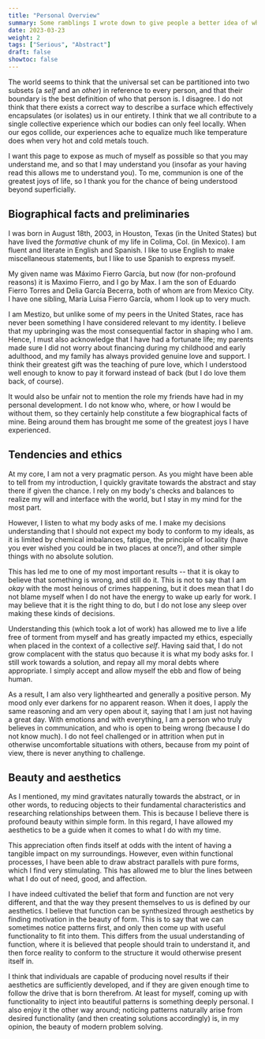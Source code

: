 ```yaml
---
title: "Personal Overview"
summary: Some ramblings I wrote down to give people a better idea of who I am.
date: 2023-03-23
weight: 2
tags: ["Serious", "Abstract"]
draft: false
showtoc: false
---
```


The world seems to think that the universal set can be partitioned into two subsets (a _self_ and an _other_) in reference to every person, and that their boundary is the best definition of who that person is. I disagree. I do not think that there exists a correct way to describe a surface which effectively encapsulates (or isolates) us in our entirety. I think that we all contribute to a single collective experience which our bodies can only feel locally. When our egos collide, our experiences ache to equalize much like temperature does when very hot and cold metals touch.

I want this page to expose as much of myself as possible so that you may understand me, and so that I may understand you (insofar as your having read this allows me to understand you). To me, communion is one of the greatest joys of life, so I thank you for the chance of being understood beyond superficially.

## Biographical facts and preliminaries

I was born in August 18th, 2003, in Houston, Texas (in the United States) but have lived the _formative_ chunk of my life in Colima, Col. (in Mexico). I am fluent and literate in English and Spanish. I like to use English to make miscellaneous statements, but I like to use Spanish to express myself.

My given name was Máximo Fierro García, but now (for non-profound reasons) it is Maximo Fierro, and I go by Max. I am the son of Eduardo Fierro Torres and Delia García Becerra, both of whom are from Mexico City. I have one sibling, María Luisa Fierro García, whom I look up to very much.

I am Mestizo, but unlike some of my peers in the United States, race has never been something I have considered relevant to my identity. I believe that my upbringing was the most consequential factor in shaping who I am. Hence, I must also acknowledge that I have had a fortunate life; my parents made sure I did not worry about financing during my childhood and early adulthood, and my family has always provided genuine love and support. I think their greatest gift was the teaching of pure love, which I understood well enough to know to pay it forward instead of back (but I do love them back, of course).

It would also be unfair not to mention the role my friends have had in my personal development. I do not know who, where, or how I would be without them, so they certainly help constitute a few biographical facts of mine. Being around them has brought me some of the greatest joys I have experienced.

## Tendencies and ethics

At my core, I am not a very pragmatic person. As you might have been able to tell from my introduction, I quickly gravitate towards the abstract and stay there if given the chance. I rely on my body's checks and balances to realize my will and interface with the world, but I stay in my mind for the most part.

However, I listen to what my body asks of me. I make my decisions understanding that I should not expect my body to conform to my ideals, as it is limited by chemical imbalances, fatigue, the principle of locality (have you ever wished you could be in two places at once?), and other simple things with no absolute solution.

This has led me to one of my most important results -- that it is okay to believe that something is wrong, and still do it. This is not to say that I am _okay_ with the most heinous of crimes happening, but it does mean that I do not blame myself when I do not have the energy to wake up early for work. I may believe that it is the right thing to do, but I do not lose any sleep over making these kinds of decisions.

Understanding this (which took a lot of work) has allowed me to live a life free of torment from myself and has greatly impacted my ethics, especially when placed in the context of a collective _self_. Having said that, I do not grow complacent with the status quo because it is what my body asks for. I still work towards a solution, and repay all my moral debts where appropriate. I simply accept and allow myself the ebb and flow of being human.

As a result, I am also very lighthearted and generally a positive person. My mood only ever darkens for no apparent reason. When it does, I apply the same reasoning and am very open about it, saying that I am just not having a great day. With emotions and with everything, I am a person who truly believes in communication, and who is open to being wrong (because I do not know much). I do not feel challenged or in attrition when put in otherwise uncomfortable situations with others, because from my point of view, there is never anything to challenge.

## Beauty and aesthetics

As I mentioned, my mind gravitates naturally towards the abstract, or in other words, to reducing objects to their fundamental characteristics and researching relationships between them. This is because I believe there is profound beauty within simple form. In this regard, I have allowed my aesthetics to be a guide when it comes to what I do with my time.

This appreciation often finds itself at odds with the intent of having a tangible impact on my surroundings. However, even within functional processes, I have been able to draw abstract parallels with pure forms, which I find very stimulating. This has allowed me to blur the lines between what I do out of need, good, and affection.

I have indeed cultivated the belief that form and function are not very different, and that the way they present themselves to us is defined by our aesthetics. I believe that function can be synthesized through aesthetics by finding motivation in the beauty of form. This is to say that we can sometimes notice patterns first, and only then come up with useful functionality to fit into them. This differs from the usual understanding of function, where it is believed that people should train to understand it, and then force reality to conform to the structure it would otherwise present itself in.

I think that individuals are capable of producing novel results if their aesthetics are sufficiently developed, and if they are given enough time to follow the drive that is born therefrom. At least for myself, coming up with functionality to inject into beautiful patterns is something deeply personal. I also enjoy it the other way around; noticing patterns naturally arise from desired functionality (and then creating solutions accordingly) is, in my opinion, the beauty of modern problem solving.
